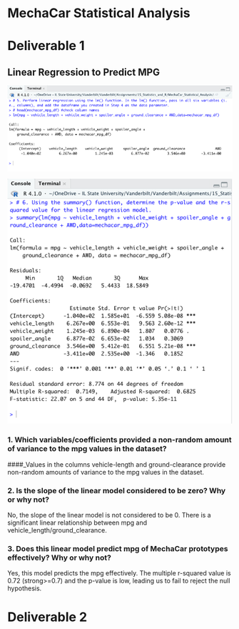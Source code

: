 # MechaCar Statistical Analysis

# **Deliverable 1**

## Linear Regression to Predict MPG

![del_1a_lin_reg.png](https://github.com/crkaide/MechaCar_Statistical_Analysis/blob/main/images/del_1a_lin_reg.png?raw=true)
  
![del_1b_lin_reg_sum.png](https://github.com/crkaide/MechaCar_Statistical_Analysis/blob/main/images/del_1b_lin_reg_sum.png?raw=true)

### 1. Which variables/coefficients provided a non-random amount of variance to the mpg values in the dataset?
####_Values in the columns vehicle-length and ground-clearance provide non-random amounts of variance to the mpg values in the dataset.

### 2. Is the slope of the linear model considered to be zero? Why or why not?
No, the slope of the linear model is not considered to be 0.  There is a significant linear relationship between mpg and vehicle_length/ground_clearance.

### 3. Does this linear model predict mpg of MechaCar prototypes effectively? Why or why not?
Yes, this model predicts the mpg effectively.  The multiple r-squared value is 0.72 (strong>=0.7) and the p-value is low, leading us to fail to reject the null hypothesis.


# **Deliverable 2**





